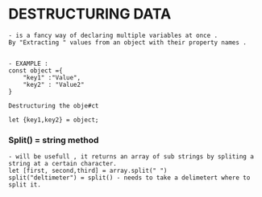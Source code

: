 # DESTRUCTURING DATA
    - is a fancy way of declaring multiple variables at once .
    By "Extracting " values from an object with their property names .

        
    - EXAMPLE :
    const object ={
        "key1" :"Value",
        "key2" : "Value2"
    }

    Destructuring the obje#ct 

    let {key1,key2} = object;


### Split()  = string method
    - will be usefull , it returns an array of sub strings by spliting a string at a certain character.
    let [first, second,third] = array.split(" ")
    split("deltimeter") = split() - needs to take a delimetert where to split it.
    

     